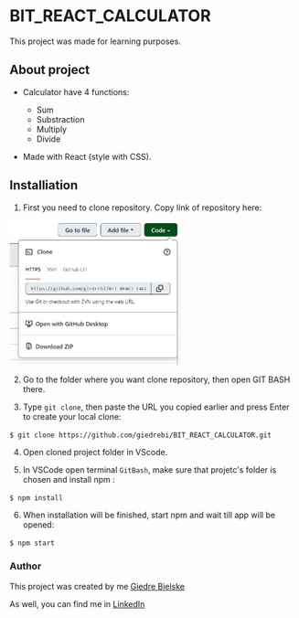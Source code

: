 # BIT_REACT_CALCULATOR

This project was made for learning purposes.

## About project

* Calculator have 4 functions:
    - Sum
    - Substraction
    - Multiply
    - Divide

* Made with React (style with CSS).

## Installiation

1. First you need to clone repository. Copy link of repository here:

<img src="readme/clone.JPG" width="300">

2. Go to the folder where you want clone repository, then open GIT BASH there. 

3. Type `git clone`, then paste the URL you copied earlier and press Enter to create your local clone:

`$ git clone https://github.com/giedrebi/BIT_REACT_CALCULATOR.git` 

4. Open cloned project folder in VScode. 

5. In VSCode open terminal `GitBash`, make sure that projetc's folder is chosen and install npm :

`$ npm install`

6. When installation will be finished, start npm and wait till app will be opened:

`$ npm start`

### Author

This project was created by me [Giedre Bielske](https://giedrebi.github.io/)

As well, you can find me in [LinkedIn](https://www.linkedin.com/in/giedr%C4%97-bielsk%C4%97-1a8996107/)
